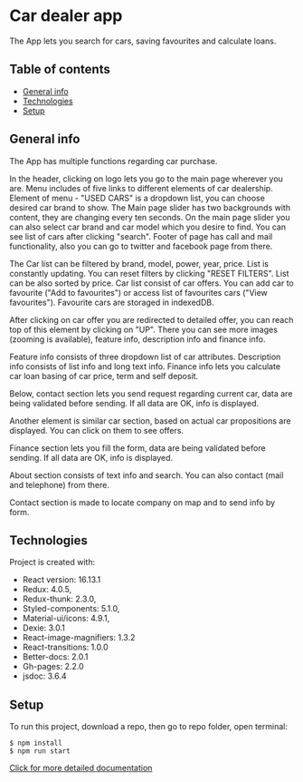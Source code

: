 # Car dealer app
The App lets you search for cars, saving favourites and calculate loans.
## Table of contents
* [General info](#general-info)
* [Technologies](#technologies)
* [Setup](#setup)

## General info
The App has multiple functions regarding car purchase.

In the header, clicking on logo lets you go to the main page wherever you are. Menu includes of five links to different elements of car dealership. Element of menu - "USED CARS" is a dropdown list, you can choose desired car brand to show. The Main page slider has two backgrounds with content, they are changing every ten seconds. On the main page slider you can also select car brand and car model which you desire to find. You can see list of cars after clicking "search". Footer of page has call and mail functionality, also you can go to twitter and facebook page from there.

The Car list can be filtered by brand, model, power, year, price. List is constantly updating. You can reset filters by clicking "RESET FILTERS". List can be also sorted by price. Car list consist of car offers. You can add car to favourite ("Add to favourites") or access list of favourites cars ("View favourites"). Favourite cars are storaged in indexedDB.

After clicking on car offer you are redirected to detailed offer, you can reach top of this element by clicking on "UP". There you can see more images (zooming is available), feature info, description info and finance info.

Feature info consists of three dropdown list of car attributes. Description info consists of list info and long text info. Finance info lets you calculate car loan basing of car price, term and self deposit.

Below, contact section lets you send request regarding current car, data are being validated before sending. If all data are OK, info is displayed.

Another element is similar car section, based on actual car propositions are displayed. You can click on them to see offers.

Finance section lets you fill the form, data are being validated before sending. If all data are OK, info is displayed.

About section consists of text info and search. You can also contact (mail and telephone) from there.

Contact section is made to locate company on map and to send info by form.


## Technologies
Project is created with:
* React version: 16.13.1
* Redux: 4.0.5,
* Redux-thunk: 2.3.0,
* Styled-components: 5.1.0,
* Material-ui/icons: 4.9.1,
* Dexie: 3.0.1
* React-image-magnifiers: 1.3.2
* React-transitions: 1.0.0
* Better-docs: 2.0.1
* Gh-pages: 2.2.0
* jsdoc: 3.6.4
## Setup
To run this project, download a repo, then go to repo folder, open terminal:

```
$ npm install
$ npm run start
```

[Click for more detailed documentation](https://dariuszb94.github.io/Lux-cars/docs/index)
